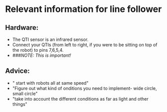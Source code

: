 # Relevant information for line follower

## Hardware: 

* The QTI sensor is an infrared sensor. 
* Connect your QTIs (from left to right, if you were to be sitting on top of the robot) to pins 7,6,5,4. 
* ###*NOTE: This is important!* 


## Advice: 

* " start with robots all at same speed" 
* "Figure out what kind of onditions you need to implement- wide circle, small circle" 
* "take into account the different conditions as far as light and other things" 


